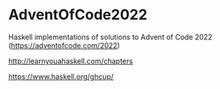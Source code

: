 # AdventOfCode2022

Haskell implementations of solutions to Advent of Code 2022 (https://adventofcode.com/2022)

http://learnyouahaskell.com/chapters

https://www.haskell.org/ghcup/
